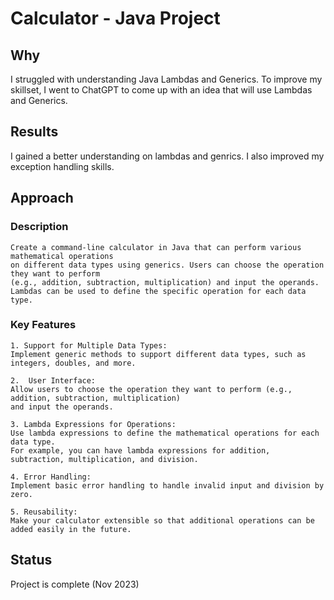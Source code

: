 # Calculator - Java Project

## Why
  I struggled with understanding Java Lambdas and Generics. 
  To improve my skillset, I went to ChatGPT to come up with an idea that will use Lambdas and Generics.

## Results
  I gained a better understanding on lambdas and genrics. I also improved my exception handling skills. 

## Approach

  ### Description
  
    Create a command-line calculator in Java that can perform various mathematical operations 
    on different data types using generics. Users can choose the operation they want to perform 
    (e.g., addition, subtraction, multiplication) and input the operands. 
    Lambdas can be used to define the specific operation for each data type.

  ### Key Features
  
    1. Support for Multiple Data Types: 
    Implement generic methods to support different data types, such as integers, doubles, and more.
    
    2.  User Interface: 
    Allow users to choose the operation they want to perform (e.g., addition, subtraction, multiplication)
    and input the operands.
    
    3. Lambda Expressions for Operations: 
    Use lambda expressions to define the mathematical operations for each data type. 
    For example, you can have lambda expressions for addition, subtraction, multiplication, and division.
    
    4. Error Handling: 
    Implement basic error handling to handle invalid input and division by zero.
    
    5. Reusability: 
    Make your calculator extensible so that additional operations can be added easily in the future.

## Status
  Project is complete (Nov 2023)
